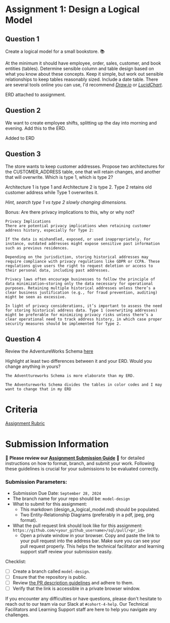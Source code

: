 # Assignment 1: Design a Logical Model

## Question 1
Create a logical model for a small bookstore. 📚

At the minimum it should have employee, order, sales, customer, and book entities (tables). Determine sensible column and table design based on what you know about these concepts. Keep it simple, but work out sensible relationships to keep tables reasonably sized. Include a date table. There are several tools online you can use, I'd recommend [_Draw.io_](https://www.drawio.com/) or [_LucidChart_](https://www.lucidchart.com/pages/).

ERD attached to assignment.

## Question 2
We want to create employee shifts, splitting up the day into morning and evening. Add this to the ERD.

 Added to ERD
## Question 3
The store wants to keep customer addresses. Propose two architectures for the CUSTOMER_ADDRESS table, one that will retain changes, and another that will overwrite. Which is type 1, which is type 2?

Architecture 1 is type 1 and Architecture 2 is type 2. Type 2 retains old customer address while Type 1 overwrites it.

_Hint, search type 1 vs type 2 slowly changing dimensions._

Bonus: Are there privacy implications to this, why or why not?
```
Privacy Implications
There are potential privacy implications when retaining customer address history, especially for Type 2:

If the data is mishandled, exposed, or used inappropriately. For instance, outdated addresses might expose sensitive past information such as previous residences.

Depending on the jurisdiction, storing historical addresses may require compliance with privacy regulations like GDPR or CCPA. These regulations give users the right to request deletion or access to their personal data, including past addresses.

Privacy laws often encourage businesses to follow the principle of data minimization—storing only the data necessary for operational purposes. Retaining multiple historical addresses unless there’s a clear business justification (e.g., for fraud prevention, auditing) might be seen as excessive.

In light of privacy considerations, it’s important to assess the need for storing historical address data. Type 1 (overwriting addresses) might be preferable for minimizing privacy risks unless there’s a clear operational need to track address history, in which case proper security measures should be implemented for Type 2.
```

## Question 4
Review the AdventureWorks Schema [here](https://i.stack.imgur.com/LMu4W.gif)

Highlight at least two differences between it and your ERD. Would you change anything in yours?
```
The Adventtureworks Schema is more elaborate than my ERD. 

The Adventureworks Schema divides the tables in color codes and I may want to change that in my ERD
```

# Criteria

[Assignment Rubric](./assignment_rubric.md)

# Submission Information

🚨 **Please review our [Assignment Submission Guide](https://github.com/UofT-DSI/onboarding/blob/main/onboarding_documents/submissions.md)** 🚨 for detailed instructions on how to format, branch, and submit your work. Following these guidelines is crucial for your submissions to be evaluated correctly.

### Submission Parameters:
* Submission Due Date: `September 28, 2024`
* The branch name for your repo should be: `model-design`
* What to submit for this assignment:
    * This markdown (design_a_logical_model.md) should be populated.
    * Two Entity-Relationship Diagrams (preferably in a pdf, jpeg, png format).
* What the pull request link should look like for this assignment: `https://github.com/<your_github_username>/sql/pull/<pr_id>`
    * Open a private window in your browser. Copy and paste the link to your pull request into the address bar. Make sure you can see your pull request properly. This helps the technical facilitator and learning support staff review your submission easily.

Checklist:
- [ ] Create a branch called `model-design`.
- [ ] Ensure that the repository is public.
- [ ] Review [the PR description guidelines](https://github.com/UofT-DSI/onboarding/blob/main/onboarding_documents/submissions.md#guidelines-for-pull-request-descriptions) and adhere to them.
- [ ] Verify that the link is accessible in a private browser window.

If you encounter any difficulties or have questions, please don't hesitate to reach out to our team via our Slack at `#cohort-4-help`. Our Technical Facilitators and Learning Support staff are here to help you navigate any challenges.
